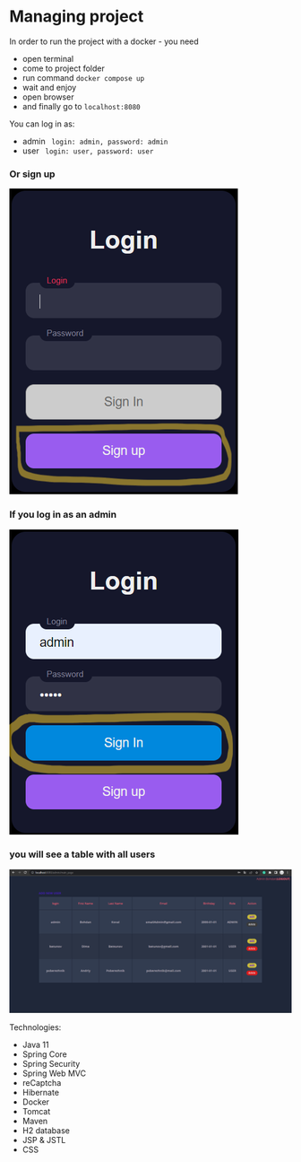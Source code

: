 <h1>Managing project</h1>

In order to run the project with a docker - you need
* open terminal
* come to project folder
* run command <code>docker compose up </code>
* wait and enjoy
* open browser
* and finally go to <code>localhost:8080</code>

You can log in as:
* admin <code> login: admin, password: admin</code><br>
* user <code> login: user, password: user</code>

<h3>Or sign up</h3>

![img](img__signup.png)

<h3>If you log in as an admin </h3>

![login_as_admin.png](login_as_admin.png)

<h3>you will see a table with all users</h3>

![img_3.png](img_3.png)

Technologies:
* Java 11
* Spring Core
* Spring Security
* Spring Web MVC
* reCaptcha
* Hibernate
* Docker
* Tomcat
* Maven
* H2 database
* JSP & JSTL
* CSS
